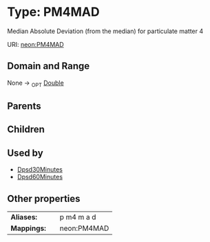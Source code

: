 
# Type: PM4MAD


Median Absolute Deviation (from the median) for particulate matter 4

URI: [neon:PM4MAD](https://data.neonscience.org/PM4MAD)


## Domain and Range

None ->  <sub>OPT</sub> [Double](types/Double.md)

## Parents


## Children


## Used by

 * [Dpsd30Minutes](Dpsd30Minutes.md)
 * [Dpsd60Minutes](Dpsd60Minutes.md)

## Other properties

|  |  |  |
| --- | --- | --- |
| **Aliases:** | | p m4 m a d |
| **Mappings:** | | neon:PM4MAD |

